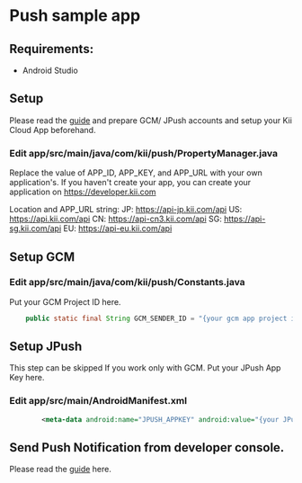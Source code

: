 # Push sample app

## Requirements:
* Android Studio

## Setup
Please read the [guide](http://docs.kii.com/en/guides/android/quickstart/adding-kii-push-notification-to-your-application/) and  prepare GCM/ JPush accounts and setup your Kii Cloud App beforehand.

### Edit app/src/main/java/com/kii/push/PropertyManager.java
Replace the value of APP\_ID, APP\_KEY, and APP\_URL with your own application's.
If you haven't create your app, you can create your application on https://developer.kii.com

Location and APP\_URL string:
JP: https://api-jp.kii.com/api
US: https://api.kii.com/api
CN: https://api-cn3.kii.com/api
SG: https://api-sg.kii.com/api
EU: https://api-eu.kii.com/api

## Setup GCM
### Edit app/src/main/java/com/kii/push/Constants.java
Put your GCM Project ID here.

```java
    public static final String GCM_SENDER_ID = "{your gcm app project id published on Google developer console}";
```

## Setup JPush
This step can be skipped If you work only with GCM.
Put your JPush App Key here.

### Edit app/src/main/AndroidManifest.xml
```xml
        <meta-data android:name="JPUSH_APPKEY" android:value="{your JPush app key published on JPush developer console}" />
```

## Send Push Notification from developer console.
Please read the [guide](http://docs.kii.com/en/guides/android/managing-push-notification/direct-push/) here.
